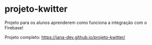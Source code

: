 # projeto-kwitter
Projeto para os alunos aprenderem como funciona a integração com o Firebase! 

Projeto completo:
https://jana-dev.github.io/projeto-kwitter/
